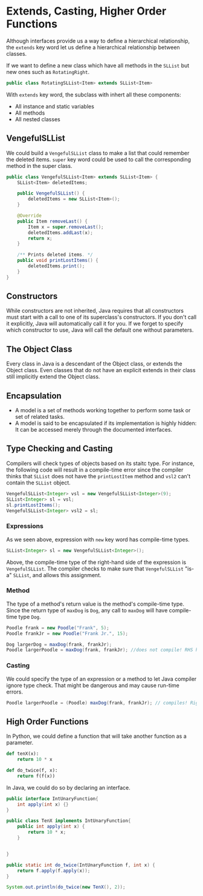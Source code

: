 # Extends, Casting, Higher Order Functions

Although interfaces provide us a way to define a hierarchical relationship, the `extends` key word let us define a hierarchical relationship between classes.

If we want to define a new class which have all methods in the `SLList` but new ones such as `RotatingRight`.

```java
public class RotatingSLList<Item> extends SLList<Item>
```

With `extends` key word, the subclass with inhert all these components:

* All instance and static variables
* All methods
* All nested classes

## VengefulSLList

We could build a `VengefulSLList` class to make a list that could remember the deleted items. `super` key word could be used to call the corresponding method in the super class.

```java
public class VengefulSLList<Item> extends SLList<Item> {
    SLList<Item> deletedItems;

    public VengefulSLList() {
        deletedItems = new SLList<Item>();
    }

    @Override
    public Item removeLast() {
        Item x = super.removeLast();
        deletedItems.addLast(x);
        return x;
    }

    /** Prints deleted items. */
    public void printLostItems() {
        deletedItems.print();
    }
}
```

## Constructors

While constructors are not inherited, Java requires that all constructors must start with a call to one of its superclass's constructors. If you don't call it explicitly, Java will automatically call it for you. If we forget to specify which constructor to use, Java will call the default one without parameters.

## The Object Class

Every class in Java is a descendant of the Object class, or extends the Object class. Even classes that do not have an explicit extends in their class still implicitly extend the Object class.

## Encapsulation

* A model is a set of methods working together to perform some task or set of related tasks.
* A model is said to be encapsulated if its implementation is highly hidden: It can be accessed merely through the documented interfaces.

## Type Checking and Casting

Compilers will check types of objects based on its staitc type. For instance, the following code will result in a compile-time error since the compiler thinks that `SLList` does not have the `printLostItem` method and `vsl2` can't contain the `SLList` object.

```java
VengefulSLList<Integer> vsl = new VengefulSLList<Integer>(9);
SLList<Integer> sl = vsl;
sl.printLostItems();
VengefulSLList<Integer> vsl2 = sl;
```

### Expressions

As we seen above, expression with `new` key word has compile-time types.

```java
SLList<Integer> sl = new VengefulSLList<Integer>();
```

Above, the compile-time type of the right-hand side of the expression is `VengefulSLList`. The compiler checks to make sure that `VengefulSLList` "is-a" `SLList`, and allows this assignment.

### Method

The type of a method's return value is the method's compile-time type. Since the return type of `maxDog` is `Dog`, any call to `maxDog` will have compile-time type `Dog`.

```java
Poodle frank = new Poodle("Frank", 5);
Poodle frankJr = new Poodle("Frank Jr.", 15);

Dog largerDog = maxDog(frank, frankJr);
Poodle largerPoodle = maxDog(frank, frankJr); //does not compile! RHS has compile-time type Dog
```

### Casting

We could specify the type of an expression or a method to let Java compiler ignore type check. That might be dangerous and may cause run-time errors.

```java
Poodle largerPoodle = (Poodle) maxDog(frank, frankJr); // compiles! Right hand side has compile-time type Poodle after casting
```

## High Order Functions

In Python, we could define a function that will take another function as a parameter.

```python
def tenX(x):
    return 10 * x

def do_twice(f, x):
    return f(f(x))
```

In Java, we could do so by declaring an interface.

```java
public interface IntUnaryFunction{
    int apply(int x) {}
}

public class TenX implements IntUnaryFunction{
    public int apply(int x) {
        return 10 * x;
    }


}
```

```java
public static int do_twice(IntUnaryFunction f, int x) {
    return f.apply(f.apply(x));
}

System.out.println(do_twice(new TenX(), 2));
```

